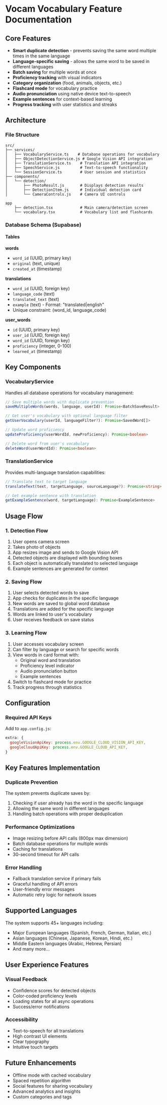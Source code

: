 # Vocam Vocabulary Feature Documentation

## Core Features

- **Smart duplicate detection** - prevents saving the same word multiple times in the same language
- **Language-specific saving** - allows the same word to be saved in different languages
- **Batch saving** for multiple words at once
- **Proficiency tracking** with visual indicators
- **Category organization** (food, animals, objects, etc.)
- **Flashcard mode** for vocabulary practice
- **Audio pronunciation** using native device text-to-speech
- **Example sentences** for context-based learning
- **Progress tracking** with user statistics and streaks

## Architecture

### File Structure
```
src/
├── services/
│   ├── VocabularyService.ts    # Database operations for vocabulary
│   ├── ObjectDetectionService.js # Google Vision API integration
│   ├── TranslationService.ts    # Translation API integration
│   ├── SpeechService.js         # Text-to-speech functionality
│   └── SessionService.ts        # User session and statistics
├── components/
│   └── detection/
│       ├── PhotoResult.js       # Displays detection results
│       ├── DetectionItem.js     # Individual detection card
│       └── CameraControls.js    # Camera UI controls

app
    ├── detection.tsx            # Main camera/detection screen
    └── vocabulary.tsx           # Vocabulary list and flashcards
```

### Database Schema (Supabase)

#### Tables

**words**
- `word_id` (UUID, primary key)
- `original` (text, unique)
- `created_at` (timestamp)

**translations**
- `word_id` (UUID, foreign key)
- `language_code` (text)
- `translated_text` (text)
- `example` (text) - Format: "translated|english"
- Unique constraint: (word_id, language_code)

**user_words**
- `id` (UUID, primary key)
- `user_id` (UUID, foreign key)
- `word_id` (UUID, foreign key)
- `proficiency` (integer, 0-100)
- `learned_at` (timestamp)

## Key Components

### VocabularyService

Handles all database operations for vocabulary management:

```typescript
// Save multiple words with duplicate prevention
saveMultipleWords(words, language, userId): Promise<BatchSaveResult>

// Get user's vocabulary with optional language filter
getUserVocabulary(userId, languageFilter?): Promise<SavedWord[]>

// Update word proficiency
updateProficiency(userWordId, newProficiency): Promise<boolean>

// Delete word from user's vocabulary
deleteWord(userWordId): Promise<boolean>
```

### TranslationService

Provides multi-language translation capabilities:

```typescript
// Translate text to target language
translateText(text, targetLanguage, sourceLanguage?): Promise<string>

// Get example sentence with translation
getExampleSentence(word, targetLanguage): Promise<ExampleSentence>
```

## Usage Flow

### 1. Detection Flow
1. User opens camera screen
2. Takes photo of objects
3. App resizes image and sends to Google Vision API
4. Detected objects are displayed with bounding boxes
5. Each object is automatically translated to selected language
6. Example sentences are generated for context

### 2. Saving Flow
1. User selects detected words to save
2. App checks for duplicates in the specific language
3. New words are saved to global word database
4. Translations are added for the specific language
5. Words are linked to user's vocabulary
6. User receives feedback on save status

### 3. Learning Flow
1. User accesses vocabulary screen
2. Can filter by language or search for specific words
3. View words in card format with:
   - Original word and translation
   - Proficiency level indicator
   - Audio pronunciation button
   - Example sentences
4. Switch to flashcard mode for practice
5. Track progress through statistics

## Configuration

### Required API Keys

Add to `app.config.js`:
```javascript
extra: {
  googleVisionApiKey: process.env.GOOGLE_CLOUD_VISION_API_KEY,
  googleCloudApiKey: process.env.GOOGLE_CLOUD_API_KEY,
}
```

## Key Features Implementation

### Duplicate Prevention
The system prevents duplicate saves by:
1. Checking if user already has the word in the specific language
2. Allowing the same word in different languages
3. Handling batch operations with proper deduplication

### Performance Optimizations
- Image resizing before API calls (800px max dimension)
- Batch database operations for multiple words
- Caching for translations
- 30-second timeout for API calls

### Error Handling
- Fallback translation service if primary fails
- Graceful handling of API errors
- User-friendly error messages
- Automatic retry logic for network issues

## Supported Languages

The system supports 45+ languages including:
- Major European languages (Spanish, French, German, Italian, etc.)
- Asian languages (Chinese, Japanese, Korean, Hindi, etc.)
- Middle Eastern languages (Arabic, Hebrew, Persian)
- And many more...

## User Experience Features

### Visual Feedback
- Confidence scores for detected objects
- Color-coded proficiency levels
- Loading states for all async operations
- Success/error notifications

### Accessibility
- Text-to-speech for all translations
- High contrast UI elements
- Clear typography
- Intuitive touch targets

## Future Enhancements
- Offline mode with cached vocabulary
- Spaced repetition algorithm
- Social features for sharing vocabulary
- Advanced analytics and insights
- Custom categories and tags